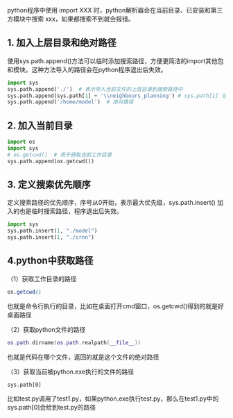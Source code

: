 python程序中使用 import XXX 时，python解析器会在当前目录、已安装和第三方模块中搜索 xxx，如果都搜索不到就会报错。

## 1. 加入上层目录和绝对路径

使用sys.path.append()方法可以临时添加搜索路径，方便更简洁的import其他包和模块。这种方法导入的路径会在python程序退出后失效。

```python
import sys
sys.path.append('./')  # 表示导入当前文件的上层目录到搜索路径中
sys.path.append(sys.path[1] + '\\neighbours_planning') # sys.path[1] 当前文件的上层目录
sys.path.append('/home/model')  # 绝对路径
```

## 2. 加入当前目录

```python
import os
import sys
# os.getcwd()  # 用于获取当前工作目录
sys.path.append(os.getcwd())
```

## 3. 定义搜索优先顺序

定义搜索路径的优先顺序，序号从0开始，表示最大优先级，sys.path.insert() 加入的也是临时搜索路径，程序退出后失效。

```python
import sys
sys.path.insert(1, "./model")
sys.path.insert(1, "./crnn")
```

## 4.python中获取路径

（1）获取工作目录的路径

```scss
os.getcwd()
```

也就是命令行执行的目录，比如在桌面打开cmd窗口，os.getcwd()得到的就是好桌面路径

（2）获取python文件的路径

```lua
os.path.dirname(os.path.realpath(__file__))
```

也就是代码在哪个文件，返回的就是这个文件的绝对路径

（3）获取当前被python.exe执行的文件的路径

```less
sys.path[0]
```

比如test.py调用了test1.py，如果python.exe执行test.py，那么在test1.py中的sys.path[0]会给到test.py的路径